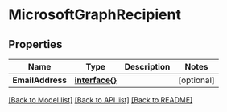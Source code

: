 # MicrosoftGraphRecipient

## Properties

Name | Type | Description | Notes
------------ | ------------- | ------------- | -------------
**EmailAddress** | [**interface{}**](.md) |  | [optional] 

[[Back to Model list]](../README.md#documentation-for-models) [[Back to API list]](../README.md#documentation-for-api-endpoints) [[Back to README]](../README.md)


